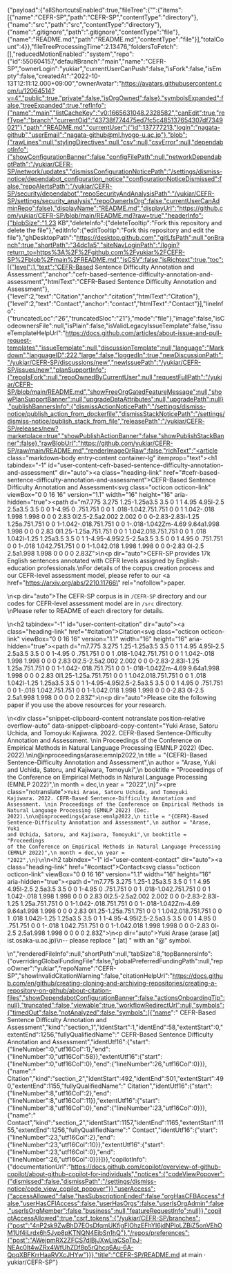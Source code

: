{"payload":{"allShortcutsEnabled":true,"fileTree":{"":{"items":[{"name":"CEFR-SP","path":"CEFR-SP","contentType":"directory"},{"name":"src","path":"src","contentType":"directory"},{"name":".gitignore","path":".gitignore","contentType":"file"},{"name":"README.md","path":"README.md","contentType":"file"}],"totalCount":4}},"fileTreeProcessingTime":2.13476,"foldersToFetch":[],"reducedMotionEnabled":"system","repo":{"id":550604157,"defaultBranch":"main","name":"CEFR-SP","ownerLogin":"yukiar","currentUserCanPush":false,"isFork":false,"isEmpty":false,"createdAt":"2022-10-13T12:11:12.000+09:00","ownerAvatar":"https://avatars.githubusercontent.com/u/12064514?v=4","public":true,"private":false,"isOrgOwned":false},"symbolsExpanded":false,"treeExpanded":true,"refInfo":{"name":"main","listCacheKey":"v0:1665631048.2328582","canEdit":true,"refType":"branch","currentOid":"43738f774475ed7fc5c485137654307df7349021"},"path":"README.md","currentUser":{"id":137777213,"login":"nagata-github","userEmail":"nagata-github@ml.hyogo-u.ac.jp"},"blob":{"rawLines":null,"stylingDirectives":null,"csv":null,"csvError":null,"dependabotInfo":{"showConfigurationBanner":false,"configFilePath":null,"networkDependabotPath":"/yukiar/CEFR-SP/network/updates","dismissConfigurationNoticePath":"/settings/dismiss-notice/dependabot_configuration_notice","configurationNoticeDismissed":false,"repoAlertsPath":"/yukiar/CEFR-SP/security/dependabot","repoSecurityAndAnalysisPath":"/yukiar/CEFR-SP/settings/security_analysis","repoOwnerIsOrg":false,"currentUserCanAdminRepo":false},"displayName":"README.md","displayUrl":"https://github.com/yukiar/CEFR-SP/blob/main/README.md?raw=true","headerInfo":{"blobSize":"1.23 KB","deleteInfo":{"deleteTooltip":"Fork this repository and delete the file"},"editInfo":{"editTooltip":"Fork this repository and edit the file"},"ghDesktopPath":"https://desktop.github.com","gitLfsPath":null,"onBranch":true,"shortPath":"34dc1a5","siteNavLoginPath":"/login?return_to=https%3A%2F%2Fgithub.com%2Fyukiar%2FCEFR-SP%2Fblob%2Fmain%2FREADME.md","isCSV":false,"isRichtext":true,"toc":[{"level":1,"text":"CEFR-Based Sentence Difficulty Annotation and Assessment","anchor":"cefr-based-sentence-difficulty-annotation-and-assessment","htmlText":"CEFR-Based Sentence Difficulty Annotation and Assessment"},{"level":2,"text":"Citation","anchor":"citation","htmlText":"Citation"},{"level":2,"text":"Contact","anchor":"contact","htmlText":"Contact"}],"lineInfo":{"truncatedLoc":"26","truncatedSloc":"21"},"mode":"file"},"image":false,"isCodeownersFile":null,"isPlain":false,"isValidLegacyIssueTemplate":false,"issueTemplateHelpUrl":"https://docs.github.com/articles/about-issue-and-pull-request-templates","issueTemplate":null,"discussionTemplate":null,"language":"Markdown","languageID":222,"large":false,"loggedIn":true,"newDiscussionPath":"/yukiar/CEFR-SP/discussions/new","newIssuePath":"/yukiar/CEFR-SP/issues/new","planSupportInfo":{"repoIsFork":null,"repoOwnedByCurrentUser":null,"requestFullPath":"/yukiar/CEFR-SP/blob/main/README.md","showFreeOrgGatedFeatureMessage":null,"showPlanSupportBanner":null,"upgradeDataAttributes":null,"upgradePath":null},"publishBannersInfo":{"dismissActionNoticePath":"/settings/dismiss-notice/publish_action_from_dockerfile","dismissStackNoticePath":"/settings/dismiss-notice/publish_stack_from_file","releasePath":"/yukiar/CEFR-SP/releases/new?marketplace=true","showPublishActionBanner":false,"showPublishStackBanner":false},"rawBlobUrl":"https://github.com/yukiar/CEFR-SP/raw/main/README.md","renderImageOrRaw":false,"richText":"<article class=\"markdown-body entry-content container-lg\" itemprop=\"text\"><h1 tabindex=\"-1\" id=\"user-content-cefr-based-sentence-difficulty-annotation-and-assessment\" dir=\"auto\"><a class=\"heading-link\" href=\"#cefr-based-sentence-difficulty-annotation-and-assessment\">CEFR-Based Sentence Difficulty Annotation and Assessment<svg class=\"octicon octicon-link\" viewBox=\"0 0 16 16\" version=\"1.1\" width=\"16\" height=\"16\" aria-hidden=\"true\"><path d=\"m7.775 3.275 1.25-1.25a3.5 3.5 0 1 1 4.95 4.95l-2.5 2.5a3.5 3.5 0 0 1-4.95 0 .751.751 0 0 1 .018-1.042.751.751 0 0 1 1.042-.018 1.998 1.998 0 0 0 2.83 0l2.5-2.5a2.002 2.002 0 0 0-2.83-2.83l-1.25 1.25a.751.751 0 0 1-1.042-.018.751.751 0 0 1-.018-1.042Zm-4.69 9.64a1.998 1.998 0 0 0 2.83 0l1.25-1.25a.751.751 0 0 1 1.042.018.751.751 0 0 1 .018 1.042l-1.25 1.25a3.5 3.5 0 1 1-4.95-4.95l2.5-2.5a3.5 3.5 0 0 1 4.95 0 .751.751 0 0 1-.018 1.042.751.751 0 0 1-1.042.018 1.998 1.998 0 0 0-2.83 0l-2.5 2.5a1.998 1.998 0 0 0 0 2.83Z\"></path></svg></a></h1>\n<p dir=\"auto\">CEFR-SP provides 17k English sentences annotated with CEFR levels assigned by English-education professionals.\nFor details of the corpus creation process and our CEFR-level assessment model, please refer to our <a href=\"https://arxiv.org/abs/2210.11766\" rel=\"nofollow\">paper</a>.</p>\n<p dir=\"auto\">The CEFR-SP corpus is in <code>/CEFR-SP</code> directory and our codes for CEFR-level assessment model are in <code>/src</code> directory.<br>\nPlease refer to README of each directory for details.</p>\n<h2 tabindex=\"-1\" id=\"user-content-citation\" dir=\"auto\"><a class=\"heading-link\" href=\"#citation\">Citation<svg class=\"octicon octicon-link\" viewBox=\"0 0 16 16\" version=\"1.1\" width=\"16\" height=\"16\" aria-hidden=\"true\"><path d=\"m7.775 3.275 1.25-1.25a3.5 3.5 0 1 1 4.95 4.95l-2.5 2.5a3.5 3.5 0 0 1-4.95 0 .751.751 0 0 1 .018-1.042.751.751 0 0 1 1.042-.018 1.998 1.998 0 0 0 2.83 0l2.5-2.5a2.002 2.002 0 0 0-2.83-2.83l-1.25 1.25a.751.751 0 0 1-1.042-.018.751.751 0 0 1-.018-1.042Zm-4.69 9.64a1.998 1.998 0 0 0 2.83 0l1.25-1.25a.751.751 0 0 1 1.042.018.751.751 0 0 1 .018 1.042l-1.25 1.25a3.5 3.5 0 1 1-4.95-4.95l2.5-2.5a3.5 3.5 0 0 1 4.95 0 .751.751 0 0 1-.018 1.042.751.751 0 0 1-1.042.018 1.998 1.998 0 0 0-2.83 0l-2.5 2.5a1.998 1.998 0 0 0 0 2.83Z\"></path></svg></a></h2>\n<p dir=\"auto\">Please cite the following paper if you use the above resources for your research.</p>\n<div class=\"snippet-clipboard-content notranslate position-relative overflow-auto\" data-snippet-clipboard-copy-content=\"Yuki Arase, Satoru Uchida, and Tomoyuki Kajiwara. 2022. CEFR-Based Sentence-Difficulty Annotation and Assessment. \nin Proceedings of the Conference on Empirical Methods in Natural Language Processing (EMNLP 2022) (Dec. 2022).\n\n@inproceedings{arase:emnlp2022,\n   title = &quot;{CEFR}-Based Sentence-Difficulty Annotation and Assessment&quot;,\n   author = &quot;Arase, Yuki  and Uchida, Satoru, and Kajiwara, Tomoyuki&quot;,\n   booktitle = &quot;Proceedings of the Conference on Empirical Methods in Natural Language Processing (EMNLP 2022)&quot;,\n   month = dec,\n   year = &quot;2022&quot;,\n}\"><pre class=\"notranslate\"><code>Yuki Arase, Satoru Uchida, and Tomoyuki Kajiwara. 2022. CEFR-Based Sentence-Difficulty Annotation and Assessment. \nin Proceedings of the Conference on Empirical Methods in Natural Language Processing (EMNLP 2022) (Dec. 2022).\n\n@inproceedings{arase:emnlp2022,\n   title = \"{CEFR}-Based Sentence-Difficulty Annotation and Assessment\",\n   author = \"Arase, Yuki  and Uchida, Satoru, and Kajiwara, Tomoyuki\",\n   booktitle = \"Proceedings of the Conference on Empirical Methods in Natural Language Processing (EMNLP 2022)\",\n   month = dec,\n   year = \"2022\",\n}\n</code></pre></div>\n<h2 tabindex=\"-1\" id=\"user-content-contact\" dir=\"auto\"><a class=\"heading-link\" href=\"#contact\">Contact<svg class=\"octicon octicon-link\" viewBox=\"0 0 16 16\" version=\"1.1\" width=\"16\" height=\"16\" aria-hidden=\"true\"><path d=\"m7.775 3.275 1.25-1.25a3.5 3.5 0 1 1 4.95 4.95l-2.5 2.5a3.5 3.5 0 0 1-4.95 0 .751.751 0 0 1 .018-1.042.751.751 0 0 1 1.042-.018 1.998 1.998 0 0 0 2.83 0l2.5-2.5a2.002 2.002 0 0 0-2.83-2.83l-1.25 1.25a.751.751 0 0 1-1.042-.018.751.751 0 0 1-.018-1.042Zm-4.69 9.64a1.998 1.998 0 0 0 2.83 0l1.25-1.25a.751.751 0 0 1 1.042.018.751.751 0 0 1 .018 1.042l-1.25 1.25a3.5 3.5 0 1 1-4.95-4.95l2.5-2.5a3.5 3.5 0 0 1 4.95 0 .751.751 0 0 1-.018 1.042.751.751 0 0 1-1.042.018 1.998 1.998 0 0 0-2.83 0l-2.5 2.5a1.998 1.998 0 0 0 0 2.83Z\"></path></svg></a></h2>\n<p dir=\"auto\">Yuki Arase (arase [at] ist.osaka-u.ac.jp)\n-- please replace \" [at] \" with an \"@\" symbol.</p>\n</article>","renderedFileInfo":null,"shortPath":null,"tabSize":8,"topBannersInfo":{"overridingGlobalFundingFile":false,"globalPreferredFundingPath":null,"repoOwner":"yukiar","repoName":"CEFR-SP","showInvalidCitationWarning":false,"citationHelpUrl":"https://docs.github.com/en/github/creating-cloning-and-archiving-repositories/creating-a-repository-on-github/about-citation-files","showDependabotConfigurationBanner":false,"actionsOnboardingTip":null},"truncated":false,"viewable":true,"workflowRedirectUrl":null,"symbols":{"timedOut":false,"notAnalyzed":false,"symbols":[{"name":" CEFR-Based Sentence Difficulty Annotation and Assessment","kind":"section_1","identStart":1,"identEnd":58,"extentStart":0,"extentEnd":1256,"fullyQualifiedName":" CEFR-Based Sentence Difficulty Annotation and Assessment","identUtf16":{"start":{"lineNumber":0,"utf16Col":1},"end":{"lineNumber":0,"utf16Col":58}},"extentUtf16":{"start":{"lineNumber":0,"utf16Col":0},"end":{"lineNumber":26,"utf16Col":0}}},{"name":" Citation","kind":"section_2","identStart":492,"identEnd":501,"extentStart":490,"extentEnd":1155,"fullyQualifiedName":" Citation","identUtf16":{"start":{"lineNumber":8,"utf16Col":2},"end":{"lineNumber":8,"utf16Col":11}},"extentUtf16":{"start":{"lineNumber":8,"utf16Col":0},"end":{"lineNumber":23,"utf16Col":0}}},{"name":" Contact","kind":"section_2","identStart":1157,"identEnd":1165,"extentStart":1155,"extentEnd":1256,"fullyQualifiedName":" Contact","identUtf16":{"start":{"lineNumber":23,"utf16Col":2},"end":{"lineNumber":23,"utf16Col":10}},"extentUtf16":{"start":{"lineNumber":23,"utf16Col":0},"end":{"lineNumber":26,"utf16Col":0}}}]}},"copilotInfo":{"documentationUrl":"https://docs.github.com/copilot/overview-of-github-copilot/about-github-copilot-for-individuals","notices":{"codeViewPopover":{"dismissed":false,"dismissPath":"/settings/dismiss-notice/code_view_copilot_popover"}},"userAccess":{"accessAllowed":false,"hasSubscriptionEnded":false,"orgHasCFBAccess":false,"userHasCFIAccess":false,"userHasOrgs":false,"userIsOrgAdmin":false,"userIsOrgMember":false,"business":null,"featureRequestInfo":null}},"copilotAccessAllowed":true,"csrf_tokens":{"/yukiar/CEFR-SP/branches":{"post":"4nP2sk9ZwBhD7EOsDfqmUKfigFlOhzEFhYI6jdNPloLZBiZ5onVEhOM1Uf4iLrdx6h5Jvp8pKTNQN4EjbSn1hQ"},"/repos/preferences":{"post":"AWejpmRX2ZFCS7dlBjJXwLjaCSoTpJ-NEAc0lt4wZRx4WfUhZDf8p5rQhcq6Au-6A-QpqXBFKrrHaaRVXcJHYw"}}},"title":"CEFR-SP/README.md at main · yukiar/CEFR-SP"}